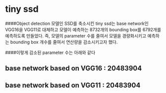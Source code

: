 # tiny ssd 

####Object detection 모델인 SSD를 축소시킨 tiny ssd는 base network인 VGG16을 VGG11로 대체하고 모델이 예측하는 8732개의 bounding box를 6792개를 예측하도록 만들었다. 즉, 모델의 parameter 수를 줄여서 모델을 경량화시키고 예측하는 bounding box 개수를 줄여서 연산량을 감소시키고자 했다.

####이렇게 감소된 parameter 수는 아래와 같다
## base network based on VGG16 : 20483904
## base network based on VGG11 : 20483904
